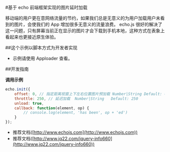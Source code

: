 #基于 echo 前端框架实现的图片延时加载

移动端的用户更在意网络流量的节约，如果我们总是无意义的为用户加载用户未看到的图片，会使我们的 App 增加很多无意义的流量浪费。
echo.js 很好的解决了这一问题，只有屏幕当前正在显示的图片才会下载到手机本地，这种方式在表象上看起来也更接近原生体验。

##这个示例以脚本方式为开发者实现

* 示例请使用 Apploader 查看。

##开发指南

**调用示例**

```js
echo.init({
    offset: 0, // 指定距离视窗上下左右位置图片预加载 Number|String Default: 0
    throttle: 250, // 延迟加载  Number|String	Default: 250
    unload: true,
    callback: function(element, op) {
        // console.log(element, 'has been', op + 'ed')
    }
});
```

* 推荐文档([http://www.echojs.com](http://www.echojs.com))
* 推荐文档([http://www.jq22.com/jquery-info660](http://www.jq22.com/jquery-info660))